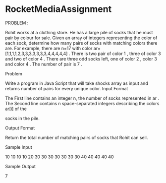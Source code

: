 # RocketMediaAssignment
PROBLEM :


Rohit works at a clothing store. He has a large pile of socks that he must pair by colour for sale. Given an array of integers representing the color of each sock, determine how many pairs of socks with matching colors there are. For example, there are n=17 with color ar=[1,1,1,1,2,3,3,3,3,3,3,3,4,4,4,4,4] . There is two pair of color 1 , three of color 3 and two of color 4 . There are three odd socks left, one of color 2 , color 3 and color 4 . The number of pair is 7 . 


Problem 

Write a program in Java Script that will take shocks array as input and returns number of pairs for every unique color. 
Input Format

The First line contains an integer n, the number of socks represented in ar . The Second line contains n space-separated integers describing the colors ar[i] of the 

socks in the pile. 


Output Format 

Return the total number of matching pairs of socks that Rohit can sell. 


Sample Input

 10 10 10 10 20 30 30 30 30 30 30 30 40 40 40 40 40 


Sample Output 

7 
